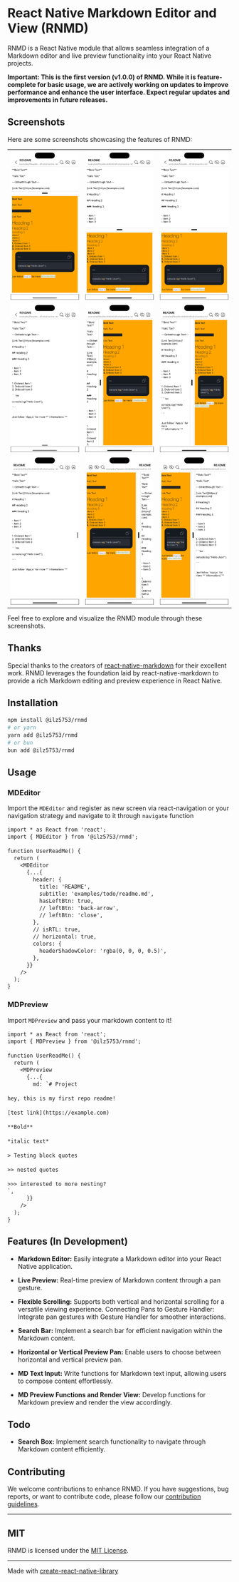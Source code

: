 # React Native Markdown Editor and View (RNMD)

RNMD is a React Native module that allows seamless integration of a Markdown editor and live preview functionality into your React Native projects.

**Important: This is the first version (v1.0.0) of RNMD. While it is feature-complete for basic usage, we are actively working on updates to improve performance and enhance the user interface. Expect regular updates and improvements in future releases.**

## Screenshots

Here are some screenshots showcasing the features of RNMD:

<table>
<tr>
<td>
<img src="./screenshots/Simulator Screen Shot - iPhone 14 Pro Max - 2024-01-21 at 04.16.49.png" style="flex:1;" />
</td>
<td>
<img src="./screenshots/Simulator Screen Shot - iPhone 14 Pro Max - 2024-01-21 at 04.17.39.png" style="flex:1;" />
</td>
<td>
<img src="./screenshots/Simulator Screen Shot - iPhone 14 Pro Max - 2024-01-21 at 04.17.06.png" style="flex:1;" />
</td>
</tr>
<tr>
<td>
<img src="./screenshots/Simulator Screen Shot - iPhone 14 Pro Max - 2024-01-21 at 04.16.37.png" style="flex:1;" />
</td>
<td>
<img src="./screenshots/Simulator Screen Shot - iPhone 14 Pro Max - 2024-01-21 at 04.18.14.png" style="flex:1;" />
</td>
<td>
<img src="./screenshots/Simulator Screen Shot - iPhone 14 Pro Max - 2024-01-21 at 04.18.24.png" style="flex:1;" />
</td>
</tr>
<tr>
<td>
<img src="./screenshots/Simulator Screen Shot - iPhone 14 Pro Max - 2024-01-21 at 04.18.31.png" style="flex:1;" />
</td>
<td>
<img src="./screenshots/Simulator Screen Shot - iPhone 14 Pro Max - 2024-01-21 at 04.19.24.png" style="flex:1;" />
</td>
<td>
<img src="./screenshots/Simulator Screen Shot - iPhone 14 Pro Max - 2024-01-21 at 04.19.34.png" style="flex:1;" />
</td>
</tr>
</table>

Feel free to explore and visualize the RNMD module through these screenshots.

## Thanks

Special thanks to the creators of [react-native-markdown](https://github.com/lwansbrough/react-native-markdown) for their excellent work. RNMD leverages the foundation laid by react-native-markdown to provide a rich Markdown editing and preview experience in React Native.

<!-- ## Example Videos

vertical | horizontal - ltr | horizontal - rtl
:---: | :---: | :---:
 [Vertical Preview](https://www.dropbox.com/scl/fi/x1r2rapyhbijafk7krliq/Simulator-Screen-Recording-iPhone-14-Pro-Max-2024-01-20-at-03.39.42.mp4?rlkey=nhrnoafw28ca9bqkjfevkugin&dl=0) | [Horizontal Preview - left to right direction](https://www.dropbox.com/scl/fi/yokpu0qujubtdwiso1sjb/Simulator-Screen-Recording-iPhone-14-Pro-Max-2024-01-20-at-03.36.54.mp4?rlkey=89f0czq4xdxnudydlv03lw0p5&dl=0) | [Horizontal Preview - right to left direction](https://www.dropbox.com/scl/fi/bnrnbj4pb6dzjaxuig8ml/Simulator-Screen-Recording-iPhone-14-Pro-Max-2024-01-20-at-03.38.25.mp4?rlkey=51i90gfwxal4nr4lnay9siaxw&dl=0) -->

## Installation

```bash
npm install @ilz5753/rnmd
# or yarn
yarn add @ilz5753/rnmd
# or bun
bun add @ilz5753/rnmd
```

<!-- ## No Official Release on npm

At the moment, there is no official release of RNMD on npm. This means that while you can install and experiment with the module using the instructions provided above, it is not yet considered stable for production use.

If you are interested in staying updated on the progress of RNMD or contributing to its development, feel free to follow the project on [GitHub](https://github.com/ilz5753/rnmd). -->

## Usage

### MDEditor

Import the `MDEditor` and register as new screen via react-navigation or your navigation strategy and navigate to it through `navigate` function

```tsx
import * as React from 'react';
import { MDEditor } from '@ilz5753/rnmd';

function UserReadMe() {
  return (
    <MDEditor
      {...{
        header: {
          title: 'README',
          subtitle: 'examples/todo/readme.md',
          hasLeftBtn: true,
          // leftBtn: 'back-arrow',
          // leftBtn: 'close',
        },
        // isRTL: true,
        // horizontal: true,
        colors: {
          headerShadowColor: 'rgba(0, 0, 0, 0.5)',
        },
      }}
    />
  );
}
```

### MDPreview

Import `MDPreview` and pass your markdown content to it!

```tsx
import * as React from 'react';
import { MDPreview } from '@ilz5753/rnmd';

function UserReadMe() {
  return (
    <MDPreview
      {...{
        md: `# Project

hey, this is my first repo readme!

[test link](https://example.com)

**Bold**

*italic text*

> Testing block quotes

>> nested quotes

>>> interested to more nesting?
`,
      }}
    />
  );
}
```

## Features (In Development)

- **Markdown Editor:** Easily integrate a Markdown editor into your React Native application.
- **Live Preview:** Real-time preview of Markdown content through a pan gesture.

- **Flexible Scrolling:** Supports both vertical and horizontal scrolling for a versatile viewing experience.
  Connecting Pans to Gesture Handler: Integrate pan gestures with Gesture Handler for smoother interactions.

- **Search Bar:** Implement a search bar for efficient navigation within the Markdown content.

- **Horizontal or Vertical Preview Pan:** Enable users to choose between horizontal and vertical preview pan.

- **MD Text Input:** Write functions for Markdown text input, allowing users to compose content effortlessly.

- **MD Preview Functions and Render View:** Develop functions for Markdown preview and render the view accordingly.

## Todo

- **Search Box:** Implement search functionality to navigate through Markdown content efficiently.

## Contributing

We welcome contributions to enhance RNMD. If you have suggestions, bug reports, or want to contribute code, please follow our [contribution guidelines](./CONTRIBUTING.md).

---

## MIT

RNMD is licensed under the [MIT License](./LICENSE).

---

Made with [create-react-native-library](https://github.com/callstack/react-native-builder-bob)
